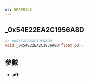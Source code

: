 ```yaml
---
ns: GRAPHICS
---
```

## _0x54E22EA2C1956A8D

```c
// 0x54E22EA2C1956A8D
void _0x54E22EA2C1956A8D(float p0);
```


## 參數
* **p0**: 

